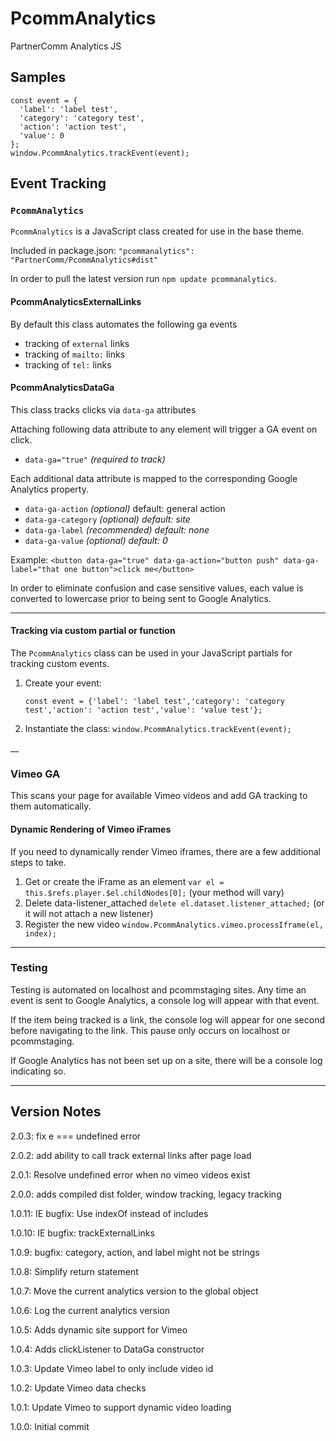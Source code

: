 # PcommAnalytics
PartnerComm Analytics JS

## Samples

```$xslt
const event = {
  'label': 'label test',
  'category': 'category test',
  'action': 'action test',
  'value': 0
};
window.PcommAnalytics.trackEvent(event);
```

## Event Tracking

### `PcommAnalytics`

`PcommAnalytics` is a JavaScript class created for use in the base theme.

Included in package.json: `"pcommanalytics": "PartnerComm/PcommAnalytics#dist"`

In order to pull the latest version run `npm update pcommanalytics`.

#### PcommAnalyticsExternalLinks

By default this class automates the following ga events

- tracking of `external` links
- tracking of `mailto:` links
- tracking of `tel:` links

#### PcommAnalyticsDataGa

This class tracks clicks via `data-ga` attributes

Attaching following data attribute to any element will trigger a GA event on click.

- `data-ga="true"` _(required to track)_

Each additional data attribute is mapped to the corresponding Google Analytics property.

- `data-ga-action` _(optional)_ default: general action
- `data-ga-category` _(optional)_ _default: site_
- `data-ga-label` _(recommended)_ _default: none_
- `data-ga-value` _(optional)_ _default: 0_

Example: `<button data-ga="true" data-ga-action="button push" data-ga-label="that one button">click me</button>` 

In order to eliminate confusion and case sensitive values, each value is converted to lowercase prior to being sent to Google Analytics.
___
#### Tracking via custom partial or function

The `PcommAnalytics` class can be used in your JavaScript partials for tracking custom events.

1. Create your event: 

    `const event = {'label': 'label test','category': 'category test','action': 'action test','value': 'value test'};` 
2. Instantiate the class:
    `window.PcommAnalytics.trackEvent(event);`
    
__
### Vimeo GA

This scans your page for available Vimeo videos and add GA tracking to them automatically.

#### Dynamic Rendering of Vimeo iFrames

If you need to dynamically render Vimeo iframes, there are a few additional steps to take.

1. Get or create the iFrame as an element `var el = this.$refs.player.$el.childNodes[0];` (your method will vary)
2. Delete data-listener_attached `delete el.dataset.listener_attached;` (or it will not attach a new listener)
3. Register the new video `window.PcommAnalytics.vimeo.processIframe(el, index);`
___
### Testing

Testing is automated on localhost and pcommstaging sites. Any time an event is sent to Google Analytics, a console log will appear with that event.

If the item being tracked is a link, the console log will appear for one second before navigating to the link. This pause only occurs on localhost or pcommstaging.

If Google Analytics has not been set up on a site, there will be a console log indicating so.

___
## Version Notes
2.0.3: fix e === undefined error

2.0.2: add ability to call track external links after page load

2.0.1: Resolve undefined error when no vimeo videos exist

2.0.0: adds compiled dist folder, window tracking, legacy tracking

1.0.11: IE bugfix: Use indexOf instead of includes

1.0.10: IE bugfix: trackExternalLinks

1.0.9: bugfix: category, action, and label might not be strings

1.0.8: Simplify return statement

1.0.7: Move the current analytics version to the global object

1.0.6: Log the current analytics version

1.0.5: Adds dynamic site support for Vimeo

1.0.4: Adds clickListener to DataGa constructor

1.0.3: Update Vimeo label to only include video id

1.0.2: Update Vimeo data checks

1.0.1: Update Vimeo to support dynamic video loading

1.0.0: Initial commit
